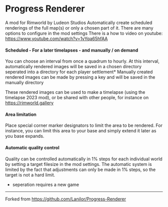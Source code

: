 # Progress Renderer
A mod for Rimworld by Ludeon Studios
Automatically create scheduled renderings of the full map(s) or only a chosen part of it.
There are many options to configure in the mod settings
There is a how to video on youtube: https://www.youtube.com/watch?v=1vYqa65hfAA

#### Scheduled - For a later timelapses - and manually / on demand
You can choose an interval from once a quadrum to hourly.
At this interval, automatically rendered images will be saved in a chosen directory seperated into a directory for each player settlement*
Manually created rendered images can be made by pressing a key and will be saved in the manually directory

These rendered images can be used to make a timelapse (using the timelapse 2023 mod),
or be shared with other people, for instance on https://rimworld.gallery

#### Area limitation
Place special corner marker designators to limit the area to be rendered.
For instance, you can limit this area to your base and simply extend it later as you base expands.

#### Automatic quality control
Quality can be controlled automatically in 1% steps for each individual world by setting a target filesize in the mod settings.
The automatic system is limited by the fact that adjustments can only be made in 1% steps, so the target is not a hard limit.

* seperation requires a new game
---

Forked from https://github.com/Lanilor/Progress-Renderer
